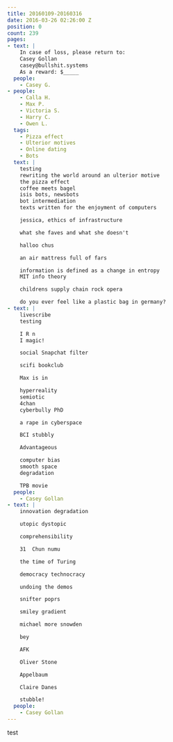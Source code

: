 ```yaml
---
title: 20160109-20160316
date: 2016-03-26 02:26:00 Z
position: 0
count: 239
pages:
- text: | 
    In case of loss, please return to:  
    Casey Gollan  
    casey@bullshit.systems  
    As a reward: $_____
  people:
    - Casey G.
- people:
    - Calla H.
    - Max P.
    - Victoria S.
    - Harry C.
    - Owen L.
  tags: 
    - Pizza effect
    - Ulterior motives
    - Online dating
    - Bots
  text: | 
    testing  
    rewriting the world around an ulterior motive  
    the pizza effect  
    coffee meets bagel  
    isis bots, newsbots  
    bot intermediation  
    texts written for the enjoyment of computers

    jessica, ethics of infrastructure

    what she faves and what she doesn't

    halloo chus

    an air mattress full of fars

    information is defined as a change in entropy  
    MIT info theory

    childrens supply chain rock opera

    do you ever feel like a plastic bag in germany?
- text: | 
    livescribe  
    testing

    I R n  
    I magic!

    social Snapchat filter

    scifi bookclub

    Max is in

    hyperreality  
    semiotic  
    4chan  
    cyberbully PhD

    a rape in cyberspace

    BCI stubbly

    Advantageous

    computer bias  
    smooth space  
    degradation

    TPB movie
  people:
    - Casey Gollan
- text: | 
    innovation degradation

    utopic dystopic

    comprehensibility

    31  Chun numu

    the time of Turing

    democracy technocracy

    undoing the demos

    snifter poprs

    smiley gradient

    michael more snowden

    bey

    AFK

    Oliver Stone

    Appelbaum

    Claire Danes

    stubble!
  people:
    - Casey Gollan
---
```


test